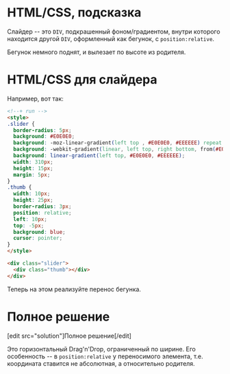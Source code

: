 # HTML/CSS, подсказка

Слайдер -- это `DIV`, подкрашенный фоном/градиентом, внутри которого находится другой `DIV`, оформленный как бегунок, с `position:relative`.

Бегунок немного поднят, и вылезает по высоте из родителя.

# HTML/CSS для слайдера

Например, вот так:

```html
<!--+ run -->
<style>
.slider {
  border-radius: 5px;
  background: #E0E0E0;
  background: -moz-linear-gradient(left top , #E0E0E0, #EEEEEE) repeat scroll 0 0 transparent;
  background: -webkit-gradient(linear, left top, right bottom, from(#E0E0E0), to(#EEEEEE));
  background: linear-gradient(left top, #E0E0E0, #EEEEEE);
  width: 310px;
  height: 15px;
  margin: 5px;
}
.thumb {
  width: 10px;
  height: 25px;
  border-radius: 3px;
  position: relative;
  left: 10px;
  top: -5px;
  background: blue;
  cursor: pointer;
}
</style>

<div class="slider">
  <div class="thumb"></div>
</div>
```

Теперь на этом реализуйте перенос бегунка.

# Полное решение

[edit src="solution"]Полное решение[/edit]

Это горизонтальный Drag'n'Drop, ограниченный по ширине. Его особенность -- в `position:relative` у переносимого элемента, т.е. координата ставится не абсолютная, а относительно родителя.